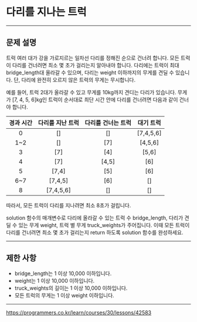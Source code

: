 # 다리를 지나는 트럭

---

## 문제 설명

트럭 여러 대가 강을 가로지르는 일차선 다리를 정해진 순으로 건너려 합니다. 모든 트럭이 다리를 건너려면 최소 몇 초가 걸리는지 알아내야 합니다. 다리에는 트럭이 최대 bridge_length대 올라갈 수 있으며, 다리는 weight 이하까지의 무게를 견딜 수 있습니다. 단, 다리에 완전히 오르지 않은 트럭의 무게는 무시합니다.

예를 들어, 트럭 2대가 올라갈 수 있고 무게를 10kg까지 견디는 다리가 있습니다. 무게가 \[7, 4, 5, 6]kg인 트럭이 순서대로 최단 시간 안에 다리를 건너려면 다음과 같이 건너야 합니다.

경과 시간	|다리를 지난 트럭	|다리를 건너는 트럭	|대기 트럭
:------:	|:------:		|:------:		|:------:
0		|\[]			|\[]			|\[7,4,5,6]
1~2		|\[]			|\[7]			|\[4,5,6]
3		|\[7]			|\[4]			|\[5,6]
4		|\[7]			|\[4,5]			|\[6]
5		|\[7,4]			|\[5]			|\[6]
6~7		|\[7,4,5]		|\[6]			|\[]
8		|\[7,4,5,6]		|\[]			|\[]

따라서, 모든 트럭이 다리를 지나려면 최소 8초가 걸립니다.

solution 함수의 매개변수로 다리에 올라갈 수 있는 트럭 수 bridge\_length, 다리가 견딜 수 있는 무게 weight, 트럭 별 무게 truck\_weights가 주어집니다. 이때 모든 트럭이 다리를 건너려면 최소 몇 초가 걸리는지 return 하도록 solution 함수를 완성하세요.


---

## 제한 사항

- bridge_length는 1 이상 10,000 이하입니다.
- weight는 1 이상 10,000 이하입니다.
- truck_weights의 길이는 1 이상 10,000 이하입니다.
- 모든 트럭의 무게는 1 이상 weight 이하입니다.

---

https://programmers.co.kr/learn/courses/30/lessons/42583



